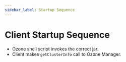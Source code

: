 ```yaml
---
sidebar_label: Startup Sequence
---
```


# Client Startup Sequence

- Ozone shell script invokes the correct jar.
- Client makes `getClusterInfo` call to Ozone Manager.

